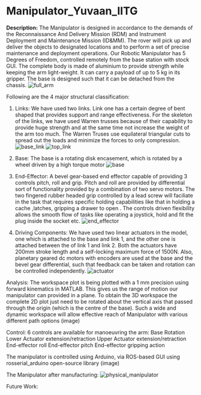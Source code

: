 # Manipulator_Yuvaan_IITG

**Description:**
The Manipulator is designed in accordance to the demands of the Reconnaissance And Delivery Mission (RDM) and Instrument Deployment and Maintenance Mission (ID&MM). The rover will pick up and deliver the objects to designated locations and to perform a set of precise maintenance and deployment operations.
Our Robotic Manipulator has 5 Degrees of Freedom, controlled remotely from the base station with stock GUI. The complete body is made of aluminium to provide strength while keeping the arm light-weight. It can carry a payload of up to 5 kg in its gripper. The base is designed such that it can be detached from the chassis.
![full_arm](https://user-images.githubusercontent.com/83658560/178336798-dac7a332-7895-49a0-bcf1-128f333a1912.png)

Following are the 4 major structural classification:
1. Links:
      We have used two links. Link one has a certain degree of bent shaped that provides support and range effectiveness. For the skeleton of the links, we have used Warren trusses because of their capability to provide huge strength and at the same time not increase the weight of the arm too much. The Warren Truses use equilateral triangular cuts to spread out the loads and minimize the forces to only compression.
![base_link](https://user-images.githubusercontent.com/83658560/178335918-9fa58f45-837b-4368-8bf1-23d52a8ae348.PNG)
![top_link](https://user-images.githubusercontent.com/83658560/178336732-2a8cfa19-860b-4302-a34b-2e4fbfc708bd.png)

      
2. Base:
      The base is a rotating disk encasement, which is rotated by a wheel driven by a high torque motor
![base](https://user-images.githubusercontent.com/83658560/178335992-f46a97b5-be71-4fe7-9a85-82ea9627322e.PNG)

      
3. End-Effector:
      A bevel gear-based end effector capable of providing 3 controls pitch, roll and grip. Pitch and roll are provided by differential sort of functionality provided by a combination of two servo motors. The two fingered rubber headed grip controlled by a lead screw will faciliate in the task that requires specific holding capabilities like that in holding a cache ,latches, gripping a drawer to open . The controls driven flexibility allows the smooth flow of tasks like operating a joystick, hold and fit the plug inside the socket etc. 
![end_effector](https://user-images.githubusercontent.com/83658560/178336034-9fd66cc4-2b90-4066-bf06-a4a6efe13ee0.PNG)

      
4. Driving Components:
       We have used two linear actuators in the model, one which is attached to the base and link 1, and the other one is attached between the of link 1 and link 2. Both the actuators have 200mm stroke length and a self-locking maximum force of 1500N. Also, planetary geared dc motors with encoders are used at the base and the bevel gear differential, such that feedback can be taken and rotation can be controlled independently.
![actuator](https://user-images.githubusercontent.com/83658560/178337158-939fbe5f-a17c-42de-ad46-e40128fe464d.PNG)

       
Analysis:
The workspace plot is being plotted with a 1 mm precision using forward kinematics in MATLAB. This gives us the range of motion our manipulator can provided in a plane. To obtain the 3D workspace the complete 2D plot just need to be rotated about the vertical axis that passed through the origin (which is the centre of the base). Such a wide and dynamic workspace will allow effective reach of Manipulator with various different path options
(image)

Control:
6 controls are available for manoeuvring the arm:
Base Rotation
Lower Actuator extension/retraction
Upper Actuator extension/retraction
End-effector roll
End-effector pitch
End-effector gripping action

The manipulator is controlled using Arduino, via ROS-based GUI using rosserial_arduino open-source library
(image)

The Manipulator after manufacturing:
![physical_manipulator](https://user-images.githubusercontent.com/83658560/178414544-ef320584-2315-4fb2-a394-9d2bf714e93c.jpeg)


Future Work:

